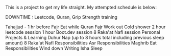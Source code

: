 This is a project to get my life straight. My attempted schedule is below:

DOWNTIME : Leetcode, Quran, Grip Strength training

Tahajjud - 1 hr before Fajr
Eat while Quran
Fajr
Work out
Cold shower
2 hour leetcode session
1 hour Boot.dev session
8 Raka'at Nafl session
Personal Projects & Learning
Duhur
Nap (up to 8 hours total including previous sleep amount)
8 Raka'at Nafl
Responsibilities
Asr
Responsibilities
Maghrib
Eat
Responsibilities
Wind down
Writing
Isha
Sleep

